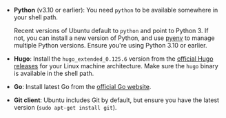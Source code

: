 <!--
+++
private=true
+++
-->

* **Python** (v3.10 or earlier): You need `python` to be available somewhere in your shell path.

    Recent versions of Ubuntu default to `python` and point to Python 3. If not, you can install a new version of Python, and use [pyenv](https://github.com/pyenv/pyenv) to manage multiple Python versions. Ensure you're using Python 3.10 or earlier.

* **Hugo**: Install the `hugo_extended_0.125.6` version from the [official Hugo releases](https://github.com/gohugoio/hugo/releases) for your Linux machine architecture. Make sure the `hugo` binary is available in the shell path.

* **Go**: Install latest Go from the [official Go website](https://golang.org/dl/).

* **Git client**: Ubuntu includes Git by default, but ensure you have the latest version (`sudo apt-get install git`).
